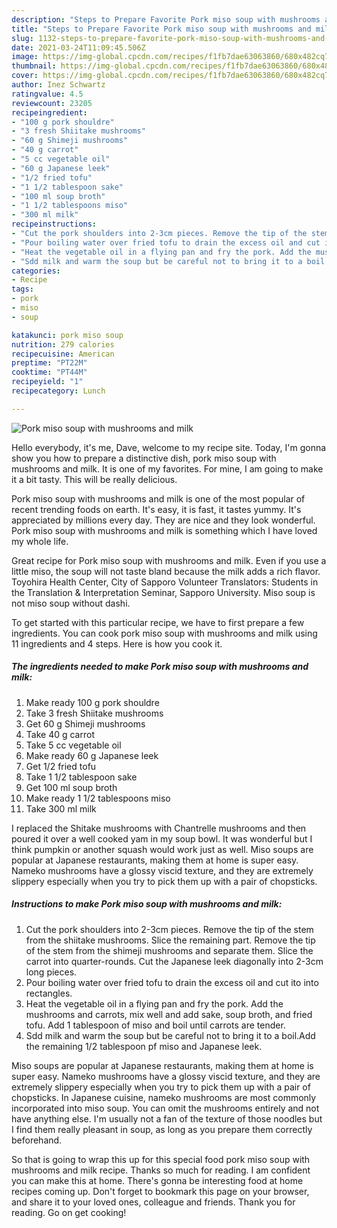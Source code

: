 ```yaml
---
description: "Steps to Prepare Favorite Pork miso soup with mushrooms and milk"
title: "Steps to Prepare Favorite Pork miso soup with mushrooms and milk"
slug: 1132-steps-to-prepare-favorite-pork-miso-soup-with-mushrooms-and-milk
date: 2021-03-24T11:09:45.506Z
image: https://img-global.cpcdn.com/recipes/f1fb7dae63063860/680x482cq70/pork-miso-soup-with-mushrooms-and-milk-recipe-main-photo.jpg
thumbnail: https://img-global.cpcdn.com/recipes/f1fb7dae63063860/680x482cq70/pork-miso-soup-with-mushrooms-and-milk-recipe-main-photo.jpg
cover: https://img-global.cpcdn.com/recipes/f1fb7dae63063860/680x482cq70/pork-miso-soup-with-mushrooms-and-milk-recipe-main-photo.jpg
author: Inez Schwartz
ratingvalue: 4.5
reviewcount: 23205
recipeingredient:
- "100 g pork shouldre"
- "3 fresh Shiitake mushrooms"
- "60 g Shimeji mushrooms"
- "40 g carrot"
- "5 cc vegetable oil"
- "60 g Japanese leek"
- "1/2 fried tofu"
- "1 1/2 tablespoon sake"
- "100 ml soup broth"
- "1 1/2 tablespoons miso"
- "300 ml milk"
recipeinstructions:
- "Cut the pork shoulders into 2-3cm pieces. Remove the tip of the stem from the shiitake mushrooms. Slice the remaining part. Remove the tip of the stem from the shimeji mushrooms and separate them. Slice the carrot into quarter-rounds. Cut the Japanese leek diagonally into 2-3cm long pieces."
- "Pour boiling water over fried tofu to drain the excess oil and cut ito into rectangles."
- "Heat the vegetable oil in a flying pan and fry the pork. Add the mushrooms and carrots, mix well and add sake, soup broth, and fried tofu. Add 1 tablespoon of miso and boil until carrots are tender."
- "Sdd milk and warm the soup but be careful not to bring it to a boil.Add the remaining 1/2 tablespoon pf miso and Japanese leek."
categories:
- Recipe
tags:
- pork
- miso
- soup

katakunci: pork miso soup 
nutrition: 279 calories
recipecuisine: American
preptime: "PT22M"
cooktime: "PT44M"
recipeyield: "1"
recipecategory: Lunch

---
```



![Pork miso soup with mushrooms and milk](https://img-global.cpcdn.com/recipes/f1fb7dae63063860/680x482cq70/pork-miso-soup-with-mushrooms-and-milk-recipe-main-photo.jpg)

Hello everybody, it's me, Dave, welcome to my recipe site. Today, I'm gonna show you how to prepare a distinctive dish, pork miso soup with mushrooms and milk. It is one of my favorites. For mine, I am going to make it a bit tasty. This will be really delicious.

Pork miso soup with mushrooms and milk is one of the most popular of recent trending foods on earth. It's easy, it is fast, it tastes yummy. It's appreciated by millions every day. They are nice and they look wonderful. Pork miso soup with mushrooms and milk is something which I have loved my whole life.

Great recipe for Pork miso soup with mushrooms and milk. Even if you use a little miso, the soup will not taste bland because the milk adds a rich flavor. Toyohira Health Center, City of Sapporo Volunteer Translators: Students in the Translation &amp; Interpretation Seminar, Sapporo University. Miso soup is not miso soup without dashi.


To get started with this particular recipe, we have to first prepare a few ingredients. You can cook pork miso soup with mushrooms and milk using 11 ingredients and 4 steps. Here is how you cook it.

<!--inarticleads1-->

##### The ingredients needed to make Pork miso soup with mushrooms and milk:

1. Make ready 100 g pork shouldre
1. Take 3 fresh Shiitake mushrooms
1. Get 60 g Shimeji mushrooms
1. Take 40 g carrot
1. Take 5 cc vegetable oil
1. Make ready 60 g Japanese leek
1. Get 1/2 fried tofu
1. Take 1 1/2 tablespoon sake
1. Get 100 ml soup broth
1. Make ready 1 1/2 tablespoons miso
1. Take 300 ml milk


I replaced the Shitake mushrooms with Chantrelle mushrooms and then poured it over a well cooked yam in my soup bowl. It was wonderful but I think pumpkin or another squash would work just as well. Miso soups are popular at Japanese restaurants, making them at home is super easy. Nameko mushrooms have a glossy viscid texture, and they are extremely slippery especially when you try to pick them up with a pair of chopsticks. 

<!--inarticleads2-->

##### Instructions to make Pork miso soup with mushrooms and milk:

1. Cut the pork shoulders into 2-3cm pieces. Remove the tip of the stem from the shiitake mushrooms. Slice the remaining part. Remove the tip of the stem from the shimeji mushrooms and separate them. Slice the carrot into quarter-rounds. Cut the Japanese leek diagonally into 2-3cm long pieces.
1. Pour boiling water over fried tofu to drain the excess oil and cut ito into rectangles.
1. Heat the vegetable oil in a flying pan and fry the pork. Add the mushrooms and carrots, mix well and add sake, soup broth, and fried tofu. Add 1 tablespoon of miso and boil until carrots are tender.
1. Sdd milk and warm the soup but be careful not to bring it to a boil.Add the remaining 1/2 tablespoon pf miso and Japanese leek.


Miso soups are popular at Japanese restaurants, making them at home is super easy. Nameko mushrooms have a glossy viscid texture, and they are extremely slippery especially when you try to pick them up with a pair of chopsticks. In Japanese cuisine, nameko mushrooms are most commonly incorporated into miso soup. You can omit the mushrooms entirely and not have anything else. I&#39;m usually not a fan of the texture of those noodles but I find them really pleasant in soup, as long as you prepare them correctly beforehand. 

So that is going to wrap this up for this special food pork miso soup with mushrooms and milk recipe. Thanks so much for reading. I am confident you can make this at home. There's gonna be interesting food at home recipes coming up. Don't forget to bookmark this page on your browser, and share it to your loved ones, colleague and friends. Thank you for reading. Go on get cooking!
